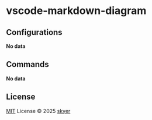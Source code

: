 # vscode-markdown-diagram

## Configurations

<!-- configs -->

**No data**

<!-- configs -->

## Commands

<!-- commands -->

**No data**

<!-- commands -->

## License

[MIT](./LICENSE.md) License © 2025 [skyer](https://github.com/skyeryg)

